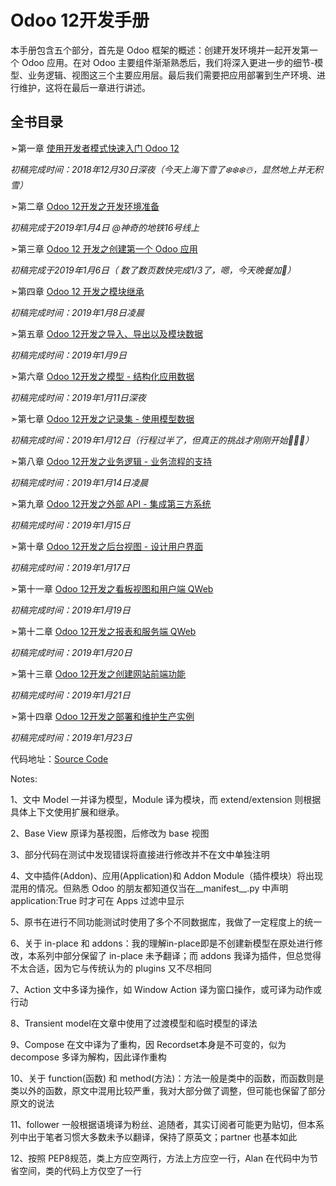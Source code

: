 # Odoo 12开发手册

本手册包含五个部分，首先是 Odoo 框架的概述：创建开发环境并一起开发第一个 Odoo 应用。在对 Odoo 主要组件渐渐熟悉后，我们将深入更进一步的细节-模型、业务逻辑、视图这三个主要应用层。最后我们需要把应用部署到生产环境、进行维护，这将在最后一章进行讲述。 

## 全书目录

➣第一章 [使用开发者模式快速入门 Odoo 12](1.md)

*初稿完成时间：2018年12月30日深夜（今天上海下雪了❄️❄️❄️☃️，显然地上并无积雪）*

➣第二章 [Odoo 12开发之开发环境准备](2.md)

*初稿完成于2019年1月4日 @神奇的地铁16号线上*

➣第三章 [Odoo 12 开发之创建第一个 Odoo 应用](3.md)

*初稿完成于2019年1月6日（ 数了数页数快完成1/3了，嗯，今天晚餐加🍗）*

➣第四章 [Odoo 12 开发之模块继承](4.md)

*初稿完成时间：2019年1月8日凌晨*

➣第五章 [Odoo 12开发之导入、导出以及模块数据](5.md)

*初稿完成时间：2019年1月9日*

➣第六章 [Odoo 12开发之模型 - 结构化应用数据](6.md)

*初稿完成时间：2019年1月11日深夜*

➣第七章 [Odoo 12开发之记录集 - 使用模型数据](7.md)

*初稿完成时间：2019年1月12日（行程过半了，但真正的挑战才刚刚开始💪💪💪）*

➣第八章 [Odoo 12开发之业务逻辑 - 业务流程的支持](8.md)

*初稿完成时间：2019年1月14日凌晨*

➣第九章 [Odoo 12开发之外部 API - 集成第三方系统](9.md)

*初稿完成时间：2019年1月15日*

➣第十章 [Odoo 12开发之后台视图 - 设计用户界面](10.md)

*初稿完成时间：2019年1月17日*

➣第十一章 [Odoo 12开发之看板视图和用户端 QWeb](11.md)

*初稿完成时间：2019年1月19日*

➣第十二章 [Odoo 12开发之报表和服务端 QWeb](12.md)

*初稿完成时间：2019年1月20日*

➣第十三章 [Odoo 12开发之创建网站前端功能](13.md)

*初稿完成时间：2019年1月21日*

➣第十四章 [Odoo 12开发之部署和维护生产实例](14.md)

*初稿完成时间：2019年1月23日*

代码地址：[Source Code](source_code)

Notes:

1、文中 Model 一并译为模型，Module 译为模块，而 extend/extension 则根据具体上下文使用扩展和继承。

2、Base View 原译为基视图，后修改为 base 视图

3、部分代码在测试中发现错误将直接进行修改并不在文中单独注明

4、文中插件(Addon)、应用(Application)和 Addon Module（插件模块）将出现混用的情况。但熟悉 Odoo 的朋友都知道仅当在__manifest__.py 中声明 application:True 时才可在 Apps 过滤中显示

5、原书在进行不同功能测试时使用了多个不同数据库，我做了一定程度上的统一

6、关于 in-place 和 addons：我的理解in-place即是不创建新模型在原处进行修改，本系列中部分保留了 in-place 未予翻译；而 addons 我译为插件，但总觉得不太合适，因为它与传统认为的 plugins 又不尽相同

7、Action 文中多译为操作，如 Window Action 译为窗口操作，或可译为动作或行动

8、Transient model在文章中使用了过渡模型和临时模型的译法

9、Compose 在文中译为了重构，因 Recordset本身是不可变的，似为 decompose 多译为解构，因此译作重构

10、关于 function(函数) 和 method(方法)：方法一般是类中的函数，而函数则是类以外的函数，原文中混用比较严重，我对大部分做了调整，但可能也保留了部分原文的说法

11、follower 一般根据语境译为粉丝、追随者，其实订阅者可能更为贴切，但本系列中出于笔者习惯大多数未予以翻译，保持了原英文；partner 也基本如此

12、按照 PEP8规范，类上方应空两行，方法上方应空一行，Alan 在代码中为节省空间，类的代码上方仅空了一行